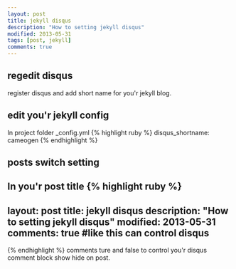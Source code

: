 ```yaml
---
layout: post
title: jekyll disqus
description: "How to setting jekyll disqus"
modified: 2013-05-31
tags: [post, jekyll]
comments: true
---
```


## regedit disqus
register disqus and add short name for you'r jekyll blog.

## edit you'r jekyll config
In project folder _config.yml
{% highlight ruby %}
disqus_shortname: cameogen
{% endhighlight %}

## posts switch setting
In you'r post title
{% highlight ruby %}
---
layout: post
title: jekyll disqus
description: "How to setting jekyll disqus"
modified: 2013-05-31
comments: true #like this can control disqus
---
{% endhighlight %}
comments ture and false to control you'r disqus comment block show hide on post.